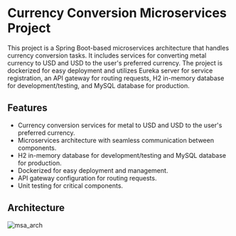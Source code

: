 # Currency Conversion Microservices Project

This project is a Spring Boot-based microservices architecture that handles currency conversion tasks. It includes services for converting metal currency to USD and USD to the user's preferred currency. The project is dockerized for easy deployment and utilizes Eureka server for service registration, an API gateway for routing requests, H2 in-memory database for development/testing, and MySQL database for production.

## Features

* Currency conversion services for metal to USD and USD to the user's preferred currency.
* Microservices architecture with seamless communication between components.
* H2 in-memory database for development/testing and MySQL database for production.
* Dockerized for easy deployment and management.
* API gateway configuration for routing requests.
* Unit testing for critical components.

## Architecture

![msa_arch](https://github.com/user-attachments/assets/0e8d4e0e-9563-4c74-a81f-c136bf6023c4)
